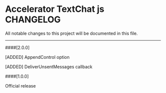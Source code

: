 # Accelerator TextChat js CHANGELOG
All notable changes to this project will be documented in this file.

--------------------------------------


####[2.0.0]

[ADDED] AppendControl option

[ADDED]	DeliverUnsentMessages callback


####[1.0.0]

Official release
